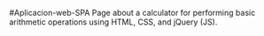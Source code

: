 #Aplicacion-web-SPA
Page about a calculator for performing basic arithmetic operations using HTML, CSS, and jQuery (JS).
